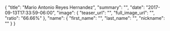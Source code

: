 {
  "title": "Mario Antonio Reyes Hernandez",
  "summary": "",
  "date": "2017-09-13T17:33:59-06:00",
  "image": {
    "teaser_url": "",
    "full_image_url": "",
    "ratio": "66.66%"
  },
  "name": {
    "first_name": "",
    "last_name": "",
    "nickname": ""
  }
}
